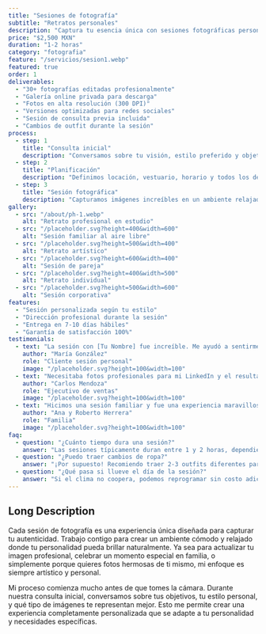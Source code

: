 ```yaml
---
title: "Sesiones de fotografía"
subtitle: "Retratos personales"
description: "Captura tu esencia única con sesiones fotográficas personalizadas que reflejan tu personalidad y estilo. Desde retratos individuales hasta sesiones familiares y corporativas."
price: "$2,500 MXN"
duration: "1-2 horas"
category: "fotografia"
feature: "/servicios/sesion1.webp"
featured: true
order: 1
deliverables:
  - "30+ fotografías editadas profesionalmente"
  - "Galería online privada para descarga"
  - "Fotos en alta resolución (300 DPI)"
  - "Versiones optimizadas para redes sociales"
  - "Sesión de consulta previa incluida"
  - "Cambios de outfit durante la sesión"
process:
  - step: 1
    title: "Consulta inicial"
    description: "Conversamos sobre tu visión, estilo preferido y objetivos para la sesión."
  - step: 2
    title: "Planificación"
    description: "Definimos locación, vestuario, horario y todos los detalles importantes."
  - step: 3
    title: "Sesión fotográfica"
    description: "Capturamos imágenes increíbles en un ambiente relajado y profesional."
gallery:
  - src: "/about/ph-1.webp"
    alt: "Retrato profesional en estudio"
  - src: "/placeholder.svg?height=400&width=600"
    alt: "Sesión familiar al aire libre"
  - src: "/placeholder.svg?height=500&width=400"
    alt: "Retrato artístico"
  - src: "/placeholder.svg?height=600&width=400"
    alt: "Sesión de pareja"
  - src: "/placeholder.svg?height=400&width=500"
    alt: "Retrato individual"
  - src: "/placeholder.svg?height=500&width=600"
    alt: "Sesión corporativa"
features:
  - "Sesión personalizada según tu estilo"
  - "Dirección profesional durante la sesión"
  - "Entrega en 7-10 días hábiles"
  - "Garantía de satisfacción 100%"
testimonials:
  - text: "La sesión con [Tu Nombre] fue increíble. Me ayudó a sentirme cómoda y natural, y las fotos quedaron mejor de lo que imaginé. Definitivamente la recomiendo."
    author: "María González"
    role: "Cliente sesión personal"
    image: "/placeholder.svg?height=100&width=100"
  - text: "Necesitaba fotos profesionales para mi LinkedIn y el resultado superó todas mis expectativas. El proceso fue muy profesional y las fotos transmiten exactamente lo que buscaba."
    author: "Carlos Mendoza"
    role: "Ejecutivo de ventas"
    image: "/placeholder.svg?height=100&width=100"
  - text: "Hicimos una sesión familiar y fue una experiencia maravillosa. Los niños se divirtieron mucho y las fotos capturan perfectamente nuestra personalidad como familia."
    author: "Ana y Roberto Herrera"
    role: "Familia"
    image: "/placeholder.svg?height=100&width=100"
faq:
  - question: "¿Cuánto tiempo dura una sesión?"
    answer: "Las sesiones típicamente duran entre 1 y 2 horas, dependiendo del tipo de sesión y la cantidad de looks o locaciones que queramos incluir."
  - question: "¿Puedo traer cambios de ropa?"
    answer: "¡Por supuesto! Recomiendo traer 2-3 outfits diferentes para tener variedad en las fotos. Te daré consejos sobre qué colores y estilos funcionan mejor."
  - question: "¿Qué pasa si llueve el día de la sesión?"
    answer: "Si el clima no coopera, podemos reprogramar sin costo adicional o movernos a una locación interior. Tu comodidad y las mejores condiciones para las fotos son mi prioridad."
---
```


## Long Description

Cada sesión de fotografía es una experiencia única diseñada para capturar tu autenticidad. Trabajo contigo para crear un ambiente cómodo y relajado donde tu personalidad pueda brillar naturalmente. Ya sea para actualizar tu imagen profesional, celebrar un momento especial en familia, o simplemente porque quieres fotos hermosas de ti mismo, mi enfoque es siempre artístico y personal.

Mi proceso comienza mucho antes de que tomes la cámara. Durante nuestra consulta inicial, conversamos sobre tus objetivos, tu estilo personal, y qué tipo de imágenes te representan mejor. Esto me permite crear una experiencia completamente personalizada que se adapte a tu personalidad y necesidades específicas.
